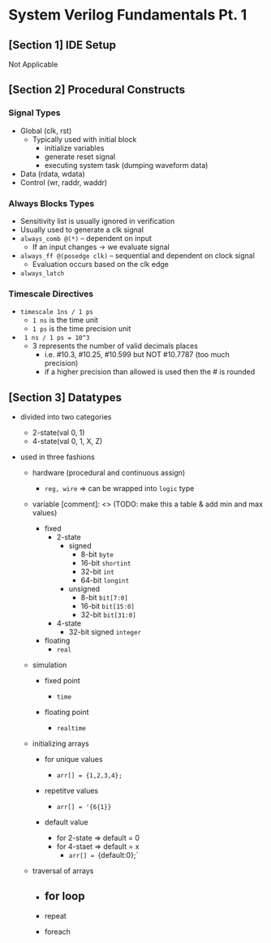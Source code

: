 # System Verilog Fundamentals Pt. 1

## [Section 1] IDE Setup
Not Applicable

## [Section 2] Procedural Constructs

### Signal Types
- Global (clk, rst)
  - Typically used with initial block
    - initialize variables
    - generate reset signal
    - executing system task (dumping waveform data)
- Data (rdata, wdata)
- Control (wr, raddr, waddr)

### Always Blocks Types
- Sensitivity list is usually ignored in verification
- Usually used to generate a clk signal
- `always_comb @(*)` – dependent on input
  - If an input changes -> we evaluate signal
- `always_ff @(posedge clk)` – sequential and dependent on clock signal
  - Evaluation occurs based on the clk edge
- `always_latch`


### Timescale Directives
- `timescale 1ns / 1 ps`
    - `1 ns` is the time unit
    - `1 ps` is the time precision unit
- ` 1 ns / 1 ps = 10^3`
    - 3 represents the number of valid decimals places
        - i.e. #10.3, #10.25, #10.599 but NOT #10.7787 (too much precision)
        - if a higher precision than allowed is used then the # is rounded

## [Section 3] Datatypes

- divided into two categories
  - 2-state(val 0, 1)
  - 4-state(val 0, 1, X, Z)

- used in three fashions
  - hardware (procedural and continuous assign)
    - `reg, wire` => can be wrapped into `logic` type
  - variable
    [comment]: <> (TODO: make this a table & add min and max values)
    - fixed
      - 2-state
        - signed
          - 8-bit `byte`
          - 16-bit `shortint`
          - 32-bit `int`
          - 64-bit `longint`
        - unsigned
          - 8-bit  `bit[7:0]`
          - 16-bit `bit[15:0]`
          - 32-bit `bit[31:0]`
      - 4-state
        - 32-bit signed `integer`
    - floating
      - `real`
  - simulation
    - fixed point
      - `time`

    - floating point
      - `realtime`

  - initializing arrays
    - for unique values
      - `arr[] = {1,2,3,4};`

    - repetitve values
      - `arr[] = '{6{1}}`

    - default value
      - for 2-state => default = 0
      - for 4-staet => default = x
        - `arr[] = `{default:0};`

  - traversal of arrays 
    - for loop
      -

    - repeat


    - foreach

